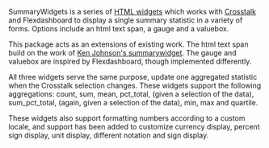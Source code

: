 SummaryWidgets is a series of [HTML widgets](http://www.htmlwidgets.org) which works with
[Crosstalk](https://rstudio.github.io/crosstalk/index.html) and Flexdashboard to display a single
summary statistic in a variety of forms. Options include an html text span, a gauge and a valuebox.

This package acts as an extensions of existing work. The html text span build on the work of [Ken Johnson's summarywidget](https://kent37.github.io/summarywidget). The gauge and valuebox are inspired by Flexdashboard, though implemented differently. 

All three widgets serve the same purpose, update one aggregated statistic when the Crosstalk selection changes. These widgets support the following aggregations: count, sum, mean, pct_total, (given a selection of the data), sum_pct_total, (again, given a selection of the data), min, max and quartile.

These widgets also support formatting numbers according to a custom locale, and support has been added to customize currency display, percent sign display, unit display, different notation and sign display.


